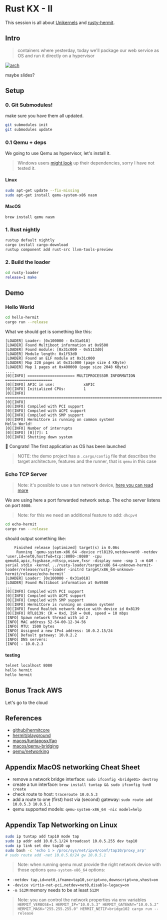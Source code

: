# Rust KX - II

This session is all about [Unikernels][1] and [rusty-hermit][2].

## Intro

> containers where yesterday, today we'll package our web service as OS and run it directly on a hypervisor

[![arch](https://rust-osdev.com/showcase/rusty-hermit/libos.png)][2]

maybe slides?

## Setup
### 0. Git Submodules!
make sure you have them all updated.

```sh
git submodules init
git submodules update
```

### 0.1 Qemu + deps
We going to use Qemu as hypervisor, let's install it.

> Windows users [might look](https://github.com/hermitcore/rusty-loader/blob/master/.github/workflows/build.yml#L52) up their dependencies, sorry I have not tested it.

#### Linux
```sh
sudo apt-get update --fix-missing 
sudo apt-get install qemu-system-x86 nasm
```

#### MacOS
```sh
brew install qemu nasm
```

### 1. Rust nightly
```sh
rustup default nightly
cargo install cargo-download
rustup component add rust-src llvm-tools-preview
```

### 2. Build the loader
```sh
cd rusty-loader
release=1 make
```

## Demo
### Hello World
```sh
cd hello-hermit
cargo run --release
```

What we should get is something like this:

```plain
[LOADER] Loader: [0x100000 - 0x31a018]
[LOADER] Found Multiboot information at 0x9500
[LOADER] Found module: [0x31c000 - 0x5113d0]
[LOADER] Module length: 0x1f53d0
[LOADER] Found an ELF module at 0x31c000
[LOADER] Map 228 pages at 0x31c000 (page size 4 KByte)
[LOADER] Map 1 pages at 0x400000 (page size 2048 KByte)
....
[0][INFO] ===================== MULTIPROCESSOR INFORMATION =====================
[0][INFO] APIC in use:             xAPIC
[0][INFO] Initialized CPUs:        1
[0][INFO] ======================================================================
[0][INFO]
[0][INFO] Compiled with PCI support
[0][INFO] Compiled with ACPI support
[0][INFO] Compiled with SMP support
[0][INFO] HermitCore is running on common system!
Hello World!
[0][INFO] Number of interrupts
[0][INFO] [0][7]: 1
[0][INFO] Shutting down system
```

🚀 Congrats! The first application as OS has been launched

> NOTE: the demo project has a `.cargo/config` file that describes the target architecture, features and the runner, that is `qemu` in this case

### Echo TCP Server
> Note: it's possible to use a tun network device, [here you can read more][3]

We are using here a port forwarded network setup. The echo server listens on port `8080`.
> Note: for this we need an additional feature to add: `dhcpv4`

```sh
cd echo-hermit
cargo run --release
```

should output something like:
```plain
    Finished release [optimized] target(s) in 0.06s
     Running `qemu-system-x86_64 -device rtl8139,netdev=net0 -netdev 'user,id=net0,hostfwd=tcp::8080-:8080' -cpu qemu64,apic,fsgsbase,rdtscp,xsave,fxsr -display none -smp 1 -m 64M -serial stdio -kernel ../rusty-loader/target/x86_64-unknown-hermit-loader/release/rusty-loader -initrd target/x86_64-unknown-hermit/release/echo-hermit`
[LOADER] Loader: [0x100000 - 0x31a018]
[LOADER] Found Multiboot information at 0x9500
...
[0][INFO] Compiled with PCI support
[0][INFO] Compiled with ACPI support
[0][INFO] Compiled with SMP support
[0][INFO] HermitCore is running on common system!
[0][INFO] Found Realtek network device with device id 0x8139
[0][INFO] RTL8139: CR = 0xd, ISR = 0x0, speed = 10 mbps
[INFO] Spawn network thread with id 2
[INFO] MAC address 52-54-00-12-34-56
[INFO] MTU: 1500 bytes
[INFO] Assigned a new IPv4 address: 10.0.2.15/24
[INFO] Default gateway: 10.0.2.2
[INFO] DNS servers:
[INFO] - 10.0.2.3
```

#### testing
```sh
telnet localhost 8080
hello hermit
hello hermit
```

## Bonus Track AWS
Let's go to the cloud

[1]: http://unikernel.org/
[2]: https://rust-osdev.com/showcase/rusty-hermit/
[3]: https://github.com/hermitcore/rusty-hermit/wiki/Advanced-Configuration-Features

## References

- [github/hermitcore](https://github.com/hermitcore)
- [hermit/playground](https://raw.githubusercontent.com/hermitcore/hermit-playground/master/README.md)
- [macos/tuntaposx/faq](http://tuntaposx.sourceforge.net/faq.xhtml)
- [macos/qemu-bridging](https://www.dzombak.com/files/qemu-bridging-mavericks.pdf)
- [qemu/networking](https://wiki.qemu.org/Documentation/Networking#Network_Backends)

## Appendix MacOS networking Cheat Sheet

- remove a network bridge interface: `sudo ifconfig <bridge01> destroy`
- create a tun interface: `brew install tuntap && sudo ifconfig tun0 create`
- check route to host: `traceroute 10.0.5.3`
- add a route to one (first) host via (second) gateway: `sudo route add 10.0.5.3 10.0.5.1`
- qemu supported models: `qemu-system-x86_64 -nic model=help`

## Appendix Tap Networking on Linux
```sh
sudo ip tuntap add tap10 mode tap
sudo ip addr add 10.0.5.1/24 broadcast 10.0.5.255 dev tap10
sudo ip link set dev tap10 up
sudo bash -c 'echo 1 > /proc/sys/net/ipv4/conf/tap10/proxy_arp'
# sudo route add -net 10.0.5.0/24 gw 10.0.5.1
```

> Note: when running qemu must provide the right network device with those options
`qemu-system-x86_64` options:
- `-netdev tap,id=net0,ifname=tap10,script=no,downscript=no,vhost=on`
- `-device virtio-net-pci,netdev=net0,disable-legacy=on`
- `-m 512M` memory needs to be at least `512M`

> Note: you can control the network properties via env variables
> `HERMIT_VERBOSE=1 HERMIT_IP="10.0.5.3" HERMIT_GATEWAY="10.0.5.2" HERMIT_MASK="255.255.255.0" HERMIT_NETIF=bridge102 cargo run --release`

